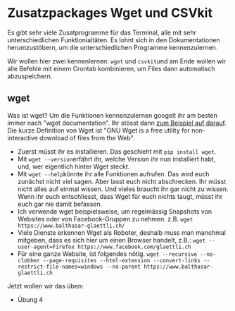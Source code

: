# Zusatzpackages Wget und CSVkit

Es gibt sehr viele Zusatprogramme für das Terminal, alle mit sehr unterschiedlichen Funktionialtäten. Es lohnt sich in den Dokumentationen herumzustöbern, um die unterschiedlichen Programme kennenzulernen.

Wir wollen hier zwei kennenlernen: ```wget``` und ```csvkit```und am Ende wollen wir alle Befehle mit einem Crontab kombinieren, um Files dann automatisch abzuspeichern.

## wget

Was ist wget? Um die Funktionen kennenzulernen googelt ihr am besten immer nach "wget documentation". Ihr stösst dann [zum Beispiel auf darauf](https://www.gnu.org/software/wget/manual/wget.html#Overview). Die kurze Definition von Wget ist "GNU Wget is a free utility for non-interactive download of files from the Web".

- Zuerst müsst ihr es installieren. Das geschieht mit ```pip install wget```.
- Mit ```wget --version```erfährt ihr, welche Version ihr nun installiert habt, und, wer eigentlich hinter Wget steckt.
- Mit ```wget --help```könnte ihr alle Funktionen aufrufen. Das wird euch zunächst nicht viel sagen. Aber lasst euch nicht abschrecken. Ihr müsst nicht alles auf einmal wissen. Und vieles braucht ihr gar nicht zu wissen. Wenn ihr euch entschliesst, dass Wget für euch nichts taugt, müsst ihr euch gar nie damit befassen.
- Ich verwende wget beispielsweise, um regelmässig Snapshots von Websites oder von Facebook-Gruppen zu nehmen. z.B. ```wget https://www.balthasar-glaettli.ch/```
- Viele Dienste erkennen Wget als Roboter, deshalb muss man manchmal mitgeben, dass es sich hier um einen Browser handelt, z.B.: ```wget --user-agent=Firefox https://www.facebook.com/glaettli.ch```
- Für eine ganze Website, ist folgendes nötig. ```wget --recursive --no-clobber --page-requisites --html-extension --convert-links --restrict-file-names=windows --no-parent https://www.balthasar-glaettli.ch```

Jetzt wollen wir das üben:
- Übung 4
